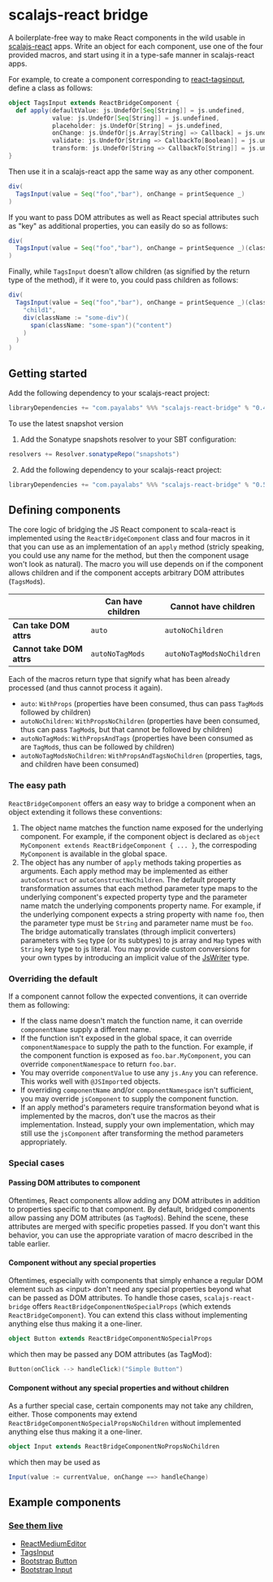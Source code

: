 # scalajs-react bridge

A boilerplate-free way to make React components in the wild usable in [scalajs-react](https://github.com/japgolly/scalajs-react) apps. Write an object for each component, use one of the four provided macros, and start using it in a type-safe manner in scalajs-react apps.

For example, to create a component corresponding to [react-tagsinput](https://github.com/olahol/react-tagsinput), define a class as follows:

```scala
object TagsInput extends ReactBridgeComponent {
  def apply(defaultValue: js.UndefOr[Seq[String]] = js.undefined,
            value: js.UndefOr[Seq[String]] = js.undefined,
            placeholder: js.UndefOr[String] = js.undefined,
            onChange: js.UndefOr[js.Array[String] => Callback] = js.undefined,
            validate: js.UndefOr[String => CallbackTo[Boolean]] = js.undefined,
            transform: js.UndefOr[String => CallbackTo[String]] = js.undefined): WithPropsNoChildren = autoNoChildren
}
```
Then use it in a scalajs-react app the same way as any other component.

```scala
div(
  TagsInput(value = Seq("foo","bar"), onChange = printSequence _)
)
```

If you want to pass DOM attributes as well as React special attributes such as "key" as additional properties, you can easily do so as follows:

```scala
div(
  TagsInput(value = Seq("foo","bar"), onChange = printSequence _)(className := "tags", key := "key-1")
)
```
Finally, while `TagsInput` doesn't allow children (as signified by the return type of the method), if it were to, you could pass children as follows:

```scala
div(
  TagsInput(value = Seq("foo","bar"), onChange = printSequence _)(className := "tags", key := "key-1")(
    "child1",
    div(className := "some-div")(
      span(className: "some-span")("content")
    )
  )
)
```

## Getting started

Add the following dependency to your scalajs-react project:
 ```scala
libraryDependencies += "com.payalabs" %%% "scalajs-react-bridge" % "0.4.0"
```

To use the latest snapshot version

1. Add the Sonatype snapshots resolver to your SBT configuration:
 ```scala
resolvers += Resolver.sonatypeRepo("snapshots")
```

2. Add the following dependency to your scalajs-react project:
 ```scala
libraryDependencies += "com.payalabs" %%% "scalajs-react-bridge" % "0.5.0-SNAPSHOT"
```

## Defining components

The core logic of bridging the JS React component to scala-react is implemented using the `ReactBridgeComponent` class and four macros in it that you can use as an implementation of an `apply` method (stricly speaking, you could use any name for the method, but then the component usage won't look as natural). The macro you will use depends on if the component allows children and if the component accepts arbitrary DOM attributes (`TagsMod`s).

|                           | Can have children | Cannot have children      |
|---------------------------|-------------------|---------------------------|
| **Can take DOM attrs**    | `auto`            | `autoNoChildren`          |
| **Cannot take DOM attrs** | `autoNoTagMods`   | `autoNoTagModsNoChildren` |

Each of the macros return type that signify what has been already processed (and thus cannot process it again).
- `auto`: `WithProps` (properties have been consumed, thus can pass `TagMod`s followed by children)
- `autoNoChildren`: `WithPropsNoChildren` (properties have been consumed, thus can pass `TagMod`s, but that cannot be followed by children)
- `autoNoTagMods`: `WithPropsAndTags` (properties have been consumed as are `TagMod`s, thus can be followed by children)
- `autoNoTagModsNoChildren`: `WithPropsAndTagsNoChildren` (properties, tags, and children have been consumed)

### The easy path

`ReactBridgeComponent` offers an easy way to bridge a component when an object extending it follows these conventions:
1. The object name matches the function name exposed for the underlying component. For example, if the component object is declared as `object MyComponent extends ReactBridgeComponent { ... }`, the correspoding `MyComponent` is available in the global space. 
2. The object has any number of `apply` methods taking properties as arguments. Each apply method may be implemented as either `autoConstruct` or `autoConstructNoChildren`. The default property transformation assumes that each method parameter type maps to the underlying component's expected property type and the parameter name match the underlying components property name. For example, if the underlying component expects a string property with name `foo`, then the parameter type must be `String` and parameter name must be `foo`. The bridge automatically translates (through implicit converters) parameters with `Seq` type (or its subtypes) to js array and `Map` types with `String` key type to js literal. You may provide custom conversions for your own types by introducing an implicit value of  the [JsWriter](https://github.com/payalabs/scalajs-react-bridge/blob/master/src/main/scala/com/payalabs/scalajs/react/bridge/JsWriter.scala) type.

### Overriding the default
If a component cannot follow the expected conventions, it can override them as following:
- If the class name doesn't match the function name, it can override `componentName` supply a different name. 
- If the function isn't exposed in the global space, it can override `componentNamespace` to supply the path to the function. For example, if the component function is exposed as `foo.bar.MyComponent`, you can override `componentNamespace` to return `foo.bar`.
- You may override `componentValue` to use any `js.Any` you can reference. This works well with `@JSImport`ed objects.
- If overriding `componentName` and/or `componentNamespace` isn't sufficient, you may override `jsComponent` to supply the component function.
- If an apply method's parameters require transformation beyond what is implemented by the macros, don't use the macros as their implementation. Instead, supply your own implementation, which may still use the `jsComponent` after transforming the method parameters appropriately.

### Special cases

#### Passing DOM attributes to component
Oftentimes, React components allow adding any DOM attributes in addition to properties specific to that component. By default, bridged components allow passing any DOM attributes (as `TagMod`s). Behind the scene, these attributes are merged with specific propeties passed. If you don't want this behavior, you can use the appropriate varation of macro described in the table earlier.

#### Component without any special properties
Oftentimes, especially with components that simply enhance a regular DOM element such as &lt;input&gt; don't need any special properties beyond what can be passed as DOM attributes. To handle those cases, `scalajs-react-bridge` offers `ReactBridgeComponentNoSpecialProps` (which extends `ReactBridgeComponent`). You can extend this class without implementing anything else thus making it a one-liner.

```scala
object Button extends ReactBridgeComponentNoSpecialProps
```

which then may be passed any DOM attributes (as TagMod):
```scala
Button(onClick --> handleClick)("Simple Button")
```

#### Component without any special properties and without children
As a further special case, certain components may not take any children, either. Those components may extend `ReactBridgeComponentNoSpecialPropsNoChildren` without implemented anything else thus making it a one-liner.

```scala
object Input extends ReactBridgeComponentNoPropsNoChildren
```

which then may be used as
```scala
Input(value := currentValue, onChange ==> handleChange)
```

## Example components

### [See them live](https://payalabs.github.io/scalajs-react-bridge-example)

- [ReactMediumEditor](https://github.com/payalabs/scalajs-react-bridge/blob/master/example/src/main/scala/com/payalabs/scalajs/react/bridge/elements/ReactMediumEditor.scala)
- [TagsInput](https://github.com/payalabs/scalajs-react-bridge/blob/master/example/src/main/scala/com/payalabs/scalajs/react/bridge/elements/TagsInput.scala)
- [Bootstrap Button](https://github.com/payalabs/scalajs-react-bridge/blob/master/example/src/main/scala/com/payalabs/scalajs/react/bridge/elements/Button.scala)
- [Bootstrap Input](https://github.com/payalabs/scalajs-react-bridge/blob/master/example/src/main/scala/com/payalabs/scalajs/react/bridge/elements/Input.scala)
